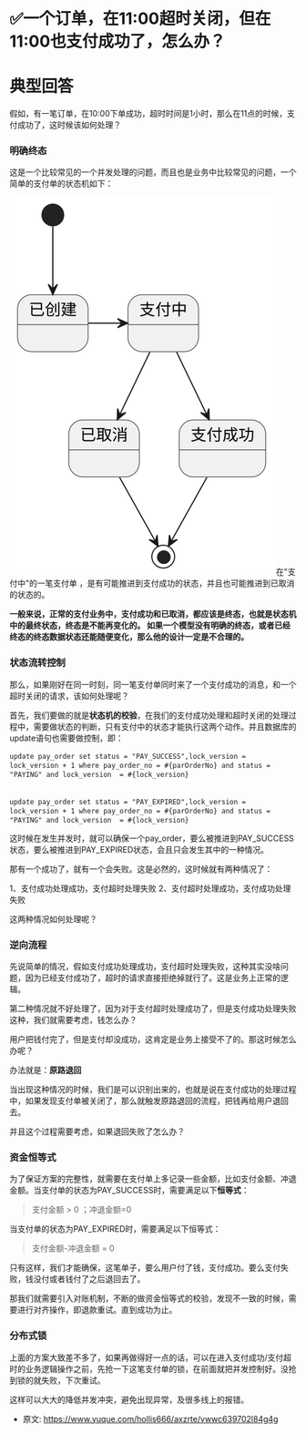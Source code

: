 # ✅一个订单，在11:00超时关闭，但在11:00也支付成功了，怎么办？
<!--page header-->

<a name="j79Gd"></a>
# 典型回答

假如，有一笔订单，在10:00下单成功，超时时间是1小时，那么在11点的时候，支付成功了，这时候该如何处理？

<a name="pfbsP"></a>
### 明确终态

这是一个比较常见的一个并发处理的问题，而且也是业务中比较常见的问题，一个简单的支付单的状态机如下：

![](./img/jkcPUtUmNz4G_Ub6/7dd5915a623f11535c1e906f716f900f-389652.svg)
在"支付中"的一笔支付单 ，是有可能推进到支付成功的状态，并且也可能推进到已取消的状态的。

**一般来说，正常的支付业务中，支付成功和已取消，都应该是终态，也就是状态机中的最终状态，终态是不能再变化的。 如果一个模型没有明确的终态，或者已经终态的终态数据状态还能随便变化，那么他的设计一定是不合理的。**

<a name="BAVSo"></a>
### 状态流转控制

那么，如果刚好在同一时刻，同一笔支付单同时来了一个支付成功的消息，和一个超时关闭的请求，该如何处理呢？

首先，我们要做的就是**状态机的校验**，在我们的支付成功处理和超时关闭的处理过程中，需要做状态的判断，只有支付中的状态才能执行这两个动作。并且数据库的update语句也需要做控制，即：

```
update pay_order set status = "PAY_SUCCESS",lock_version = lock_version + 1 where pay_order_no = #{parOrderNo} and status = "PAYING" and lock_version  = #{lock_version}


update pay_order set status = "PAY_EXPIRED",lock_version = lock_version + 1 where pay_order_no = #{parOrderNo} and status = "PAYING" and lock_version  = #{lock_version}
```

这时候在发生并发时，就可以确保一个pay_order，要么被推进到PAY_SUCCESS状态，要么被推进到PAY_EXPIRED状态，会且只会发生其中的一种情况。

那有一个成功了，就有一个会失败。这是必然的，这时候就有两种情况了：

1、支付成功处理成功，支付超时处理失败
2、支付超时处理成功，支付成功处理失败

这两种情况如何处理呢？

<a name="uLwe1"></a>
### 逆向流程

先说简单的情况，假如支付成功处理成功，支付超时处理失败，这种其实没啥问题，因为已经支付成功了，超时的请求直接拒绝掉就行了。这是业务上正常的逻辑。

第二种情况就不好处理了，因为对于支付超时处理成功了，但是支付成功处理失败这种，我们就需要考虑，钱怎么办？

用户把钱付完了，但是支付却没成功，这肯定是业务上接受不了的。那这时候怎么办呢？

办法就是：**原路退回**

当出现这种情况的时候，我们是可以识别出来的，也就是说在支付成功的处理过程中，如果发现支付单被关闭了，那么就触发原路退回的流程，把钱再给用户退回去。

并且这个过程需要考虑，如果退回失败了怎么办？

<a name="TkkeB"></a>
### 资金恒等式

为了保证方案的完整性，就需要在支付单上多记录一些金额，比如支付金额、冲退金额。当支付单的状态为PAY_SUCCESS时，需要满足以下**恒等式**：

> 支付金额 > 0 ；冲退金额=0 


当支付单的状态为PAY_EXPIRED时，需要满足以下恒等式：

> 支付金额-冲退金额 = 0


只有这样，我们才能确保，这笔单子，要么用户付了钱，支付成功。要么支付失败，钱没付或者钱付了之后退回去了。

那我们就需要引入对账机制，不断的做资金恒等式的校验，发现不一致的时候，需要进行对齐操作，即退款重试。直到成功为止。

<a name="pbAKK"></a>
### 分布式锁

上面的方案大致差不多了，如果再做得好一点的话，可以在进入支付成功/支付超时的业务逻辑操作之前，先抢一下这笔支付单的锁，在前面就把并发控制好。没抢到锁的就失败，下次重试。

这样可以大大的降低并发冲突，避免出现异常，及很多线上的报错。


<!--page footer-->
- 原文: <https://www.yuque.com/hollis666/axzrte/vwwc639702l84g4g>